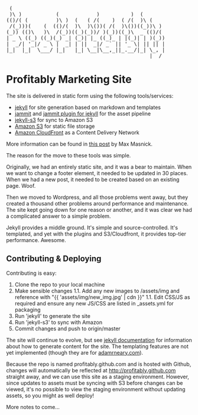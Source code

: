 <pre>
 (                                                  
 )\ )           (            )          )  (        
(()/( (         )\ )  (   ( /(    )  ( /(  )\ (     
 /(_)))(    (  (()/(  )\  )\())( /(  )\())((_))\ )  
(_)) (()\   )\  /(_))((_)(_))/ )(_))((_)\  _ (()/(  
| _ \ ((_) ((_)(_) _| (_)| |_ ((_)_ | |(_)| | )(_)) 
|  _/| '_|/ _ \ |  _| | ||  _|/ _` || '_ \| || || | 
|_|  |_|  \___/ |_|   |_| \__|\__,_||_.__/|_| \_, | 
                                              |__/
</pre>

Profitably Marketing Site
=========================

The site is delivered in static form using the following tools/services:

* [jekyll](http://github.com/mojombo/jekyll) for site generation based on markdown and templates
* [jammit](http://documentcloud.github.com/jammit/) and [jammit plugin for jekyll](https://gist.github.com/1224971) for the asset pipeline
* [jekyll-s3](https://github.com/versapay/jekyll-s3) for sync to Amazon S3
* [Amazon S3](http://aws.amazon.com/s3/) for static file storage
* [Amazon CloudFront](http://aws.amazon.com/cloudfront/) as a Content Delivery Network

More information can be found in [this post](http://www.maxmasnick.com/2012/01/21/jekyll_s3_cloudfront/) by Max Masnick.

The reason for the move to these tools was simple. 

Originally, we had an entirely static site, and it was a bear to maintain. When we want to change a footer element, it needed to be updated in 30 places. When we had a new post, it needed to be created based on an existing page. Woof.

Then we moved to Wordpress, and all those problems went away, but they created a thousand other problems around performance and maintenance. The site kept going down for one reason or another, and it was clear we had a complicated answer to a simple problem.

Jekyll provides a middle ground. It's simple and source-controlled. It's templated, and yet with the plugins and S3/Cloudfront, it provides top-tier performance. Awesome.

Contributing & Deploying
------------------------

Contributing is easy:

1. Clone the repo to your local machine
1. Make sensible changes
1.1. Add any new images to /assets/img and reference with "{{ 'assets/img/new_img.jpg' | cdn }}"
1.1. Edit CSS/JS as required and ensure any new JS/CSS are listed in _assets.yml for packaging
1. Run 'jekyll' to generate the site
1. Run 'jekyll-s3' to sync with Amazon
1. Commit changes and push to origin/master

The site will continue to evolve, but see [jekyll documentation](http://github.com/mojombo/jekyll) for information about how to generate content for the site. The templating features are not yet implemented (though they are for [adamrneary.com](http://adamrneary.com)).

Because the repo is named profitably.github.com and is hosted with Github, changes will automatically be reflected at http://profitably.github.com straight away, and we can use this site as a staging environment. However, since updates to assets must be syncing with S3 before changes can be viewed, it's no possible to view the staging environment without updating assets, so you might as well deploy!

More notes to come...